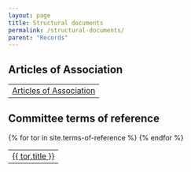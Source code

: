 ```yaml
---
layout: page
title: Structural documents
permalink: /structural-documents/
parent: "Records"
---
```


## Articles of Association

<table class="documents-table">
  <tr class="document-entry">
    <td><a href="{{ site.baseurl }}/articles-of-association/">Articles of Association</a></td>
  </tr>
</table>

## Committee terms of reference

<table class="documents-table">
  {% for tor in site.terms-of-reference %}
    <tr class="document-entry">
      <td><a href="{{ tor.url }}">{{ tor.title }}</a></td>
    </tr>
  {% endfor %}
</table>

